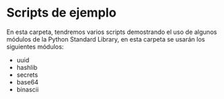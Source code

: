 # Scripts de ejemplo

En esta carpeta, tendremos varios scripts demostrando el uso de algunos módulos de la Python Standard Library, en esta carpeta se usarán los siguientes módulos:

- uuid
- hashlib
- secrets
- base64
- binascii
